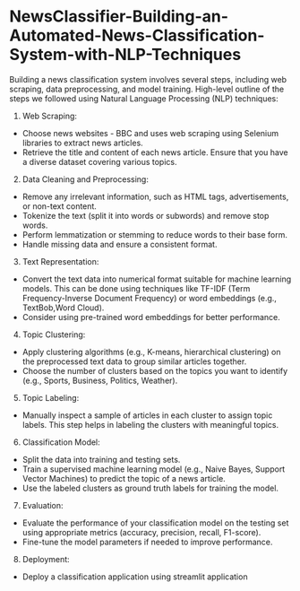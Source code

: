 # NewsClassifier-Building-an-Automated-News-Classification-System-with-NLP-Techniques
Building a news classification system involves several steps, including web scraping, data
preprocessing, and model training. High-level outline of the steps we followed using Natural Language Processing (NLP) techniques:
1. Web Scraping:
- Choose news websites - BBC and uses web scraping using Selenium libraries to extract news articles.
- Retrieve the title and content of each news article. Ensure that you have a diverse dataset
covering various topics.
2. Data Cleaning and Preprocessing:
- Remove any irrelevant information, such as HTML tags, advertisements, or non-text content.
- Tokenize the text (split it into words or subwords) and remove stop words.
- Perform lemmatization or stemming to reduce words to their base form.
- Handle missing data and ensure a consistent format.
3. Text Representation:
- Convert the text data into numerical format suitable for machine learning models. This can
be done using techniques like TF-IDF (Term Frequency-Inverse Document Frequency) or word
embeddings (e.g., TextBob,Word Cloud).
- Consider using pre-trained word embeddings for better performance.
4. Topic Clustering:
- Apply clustering algorithms (e.g., K-means, hierarchical clustering) on the preprocessed text
data to group similar articles together.
- Choose the number of clusters based on   the topics you want to identify (e.g., Sports,
Business, Politics, Weather).
5. Topic Labeling:
- Manually inspect a sample of articles in each cluster to assign topic labels. This step helps in
labeling the clusters with meaningful topics.
6. Classification Model:
- Split the data into training and testing sets.
- Train a supervised machine learning model (e.g., Naive Bayes, Support Vector Machines) to predict the topic of a news article.
- Use the labeled clusters as ground truth labels for training the model.
7. Evaluation:
- Evaluate the performance of your classification model on the testing set using appropriate
metrics (accuracy, precision, recall, F1-score).
- Fine-tune the model parameters if needed to improve performance.
8. Deployment:
- Deploy a classification application using streamlit application
